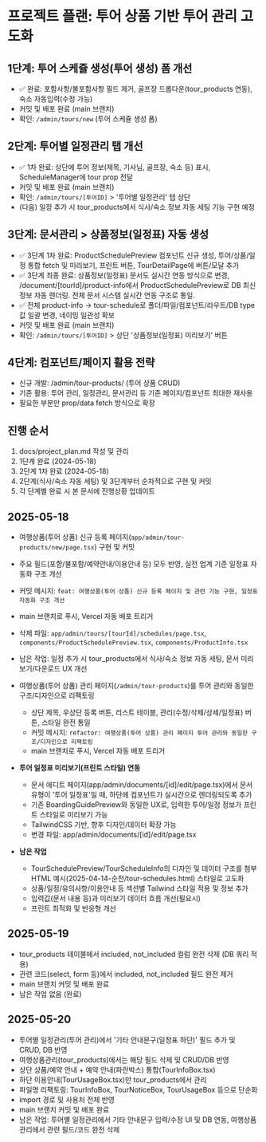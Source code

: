 # 프로젝트 플랜: 투어 상품 기반 투어 관리 고도화

## 1단계: 투어 스케쥴 생성(투어 생성) 폼 개선
- ✅ 완료: 포함사항/불포함사항 필드 제거, 골프장 드롭다운(tour_products 연동), 숙소 자동입력(수정 가능)
- 커밋 및 배포 완료 (main 브랜치)
- 확인: `/admin/tours/new` (투어 스케쥴 생성 폼)

## 2단계: 투어별 일정관리 탭 개선
- ✅ 1차 완료: 상단에 투어 정보(제목, 기사님, 골프장, 숙소 등) 표시, ScheduleManager에 tour prop 전달
- 커밋 및 배포 완료 (main 브랜치)
- 확인: `/admin/tours/[투어ID]` > '투어별 일정관리' 탭 상단
- (다음) 일정 추가 시 tour_products에서 식사/숙소 정보 자동 세팅 기능 구현 예정

## 3단계: 문서관리 > 상품정보(일정표) 자동 생성
- ✅ 3단계 1차 완료: ProductSchedulePreview 컴포넌트 신규 생성, 투어/상품/일정 통합 fetch 및 미리보기, 프린트 버튼, TourDetailPage에 버튼/모달 추가
- ✅ 3단계 최종 완료: 상품정보(일정표) 문서도 실시간 연동 방식으로 변경, /document/[tourId]/product-info에서 ProductSchedulePreview로 DB 최신 정보 자동 렌더링. 전체 문서 시스템 실시간 연동 구조로 통일.
- ✅ 전체 product-info → tour-schedule로 폴더/파일/컴포넌트/라우트/DB type 값 일괄 변경, 네이밍 일관성 확보
- 커밋 및 배포 완료 (main 브랜치)
- 확인: `/admin/tours/[투어ID]` > 상단 '상품정보(일정표) 미리보기' 버튼

## 4단계: 컴포넌트/페이지 활용 전략
- 신규 개발: /admin/tour-products/ (투어 상품 CRUD)
- 기존 활용: 투어 관리, 일정관리, 문서관리 등 기존 페이지/컴포넌트 최대한 재사용
- 필요한 부분만 prop/data fetch 방식으로 확장

## 진행 순서
1. docs/project_plan.md 작성 및 관리
2. 1단계 완료 (2024-05-18)
3. 2단계 1차 완료 (2024-05-18)
4. 2단계(식사/숙소 자동 세팅) 및 3단계부터 순차적으로 구현 및 커밋
5. 각 단계별 완료 시 본 문서에 진행상황 업데이트

## 2025-05-18

- 여행상품(투어 상품) 신규 등록 페이지(`app/admin/tour-products/new/page.tsx`) 구현 및 커밋
- 주요 필드(포함/불포함/예약안내/이용안내 등) 모두 반영, 실전 업계 기준 일정표 자동화 구조 개선
- 커밋 메시지: `feat: 여행상품(투어 상품) 신규 등록 페이지 및 관련 기능 구현, 일정표 자동화 구조 개선`
- main 브랜치로 푸시, Vercel 자동 배포 트리거
- 삭제 파일: `app/admin/tours/[tourId]/schedules/page.tsx`, `components/ProductSchedulePreview.tsx`, `components/ProductInfo.tsx`
- 남은 작업: 일정 추가 시 tour_products에서 식사/숙소 정보 자동 세팅, 문서 미리보기/다운로드 UX 개선

- 여행상품(투어 상품) 관리 페이지(`/admin/tour-products`)를 투어 관리와 동일한 구조/디자인으로 리팩토링
  - 상단 제목, 우상단 등록 버튼, 리스트 테이블, 관리(수정/삭제/상세/일정표) 버튼, 스타일 완전 통일
  - 커밋 메시지: `refactor: 여행상품(투어 상품) 관리 페이지 투어 관리와 동일한 구조/디자인으로 리팩토링`
  - main 브랜치로 푸시, Vercel 자동 배포 트리거

- **투어 일정표 미리보기(프린트 스타일) 연동**
  - 문서 에디트 페이지(app/admin/documents/[id]/edit/page.tsx)에서 문서 유형이 '투어 일정표'일 때, 하단에 <TourSchedulePreview> 컴포넌트가 실시간으로 렌더링되도록 추가
  - 기존 BoardingGuidePreview와 동일한 UX로, 입력한 투어/일정 정보가 프린트 스타일로 미리보기 가능
  - TailwindCSS 기반, 향후 디자인/데이터 확장 가능
  - 변경 파일: app/admin/documents/[id]/edit/page.tsx

- **남은 작업**
  - TourSchedulePreview/TourScheduleInfo의 디자인 및 데이터 구조를 첨부 HTML 예시(2025-04-14-순천/tour-schedules.html) 스타일로 고도화
  - 상품/일정/유의사항/이용안내 등 섹션별 Tailwind 스타일 적용 및 정보 추가
  - 입력값(문서 내용 등)과 미리보기 데이터 흐름 개선(필요시)
  - 프린트 최적화 및 반응형 개선 

## 2025-05-19

- tour_products 테이블에서 included, not_included 컬럼 완전 삭제 (DB 쿼리 적용)
- 관련 코드(select, form 등)에서 included, not_included 필드 완전 제거
- main 브랜치 커밋 및 배포 완료
- 남은 작업 없음 (완료) 

## 2025-05-20

- 투어별 일정관리(투어 관리)에서 '기타 안내문구(일정표 하단)' 필드 추가 및 CRUD, DB 반영
- 여행상품관리(tour_products)에서는 해당 필드 삭제 및 CRUD/DB 반영
- 상단 상품/예약 안내 + 예약 안내(파란박스) 통합(TourInfoBox.tsx)
- 하단 이용안내(TourUsageBox.tsx)만 tour_products에서 관리
- 파일명 리팩토링: TourInfoBox, TourNoticeBox, TourUsageBox 등으로 단순화
- import 경로 및 사용처 전체 반영
- main 브랜치 커밋 및 배포 완료
- 남은 작업: 투어별 일정관리에서 기타 안내문구 입력/수정 UI 및 DB 연동, 여행상품관리에서 관련 필드/코드 완전 삭제 